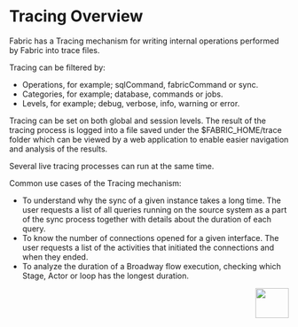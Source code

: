 # Tracing Overview

Fabric has a Tracing mechanism for writing internal operations performed by Fabric into trace files.

Tracing can be filtered by:
-  Operations, for example; sqlCommand, fabricCommand or sync.
-  Categories, for example; database, commands or jobs. 
-  Levels, for example; debug, verbose, info, warning or error.

Tracing can be set on both global and session levels. The result of the tracing process is logged into a file saved under the $FABRIC_HOME/trace folder which can be viewed by a web application to enable easier navigation and analysis of the results.

Several live tracing processes can run at the same time.

Common use cases of the Tracing mechanism:

* To understand why the sync of a given instance takes a long time. The user requests a list of all queries running on the source system as a part of the sync process together with details about the duration of each query.
* To know the number of connections opened for a given interface. The user requests a list of the activities that initiated the connections and when they ended.
* To analyze the duration of a Broadway flow execution, checking which Stage, Actor or loop has the longest duration.



[<img align="right" width="60" height="54" src="/articles/images/Next.png">](02_trace_command.md) 


